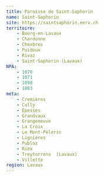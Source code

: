 ```yaml
---
title: Paroisse de Saint-Saphorin
name: Saint-Saphorin
site: https://saintsaphorin.eerv.ch
territoire:
    - Bourg-en-Lavaux
    - Chardonne
    - Chexbres
    - Puidoux
    - Rivaz
    - Saint-Saphorin (Lavaux)
NPA:
    - 1070
    - 1071
    - 1098
    - 1803
meta:
    - Cremières
    - Cully
    - Épesses
    - Grandvaux
    - Grangeneuve
    - La Croix
    - Le Mont-Pèlerin
    - Lignières
    - Publoz
    - Riex
    - Treytorrens  (Lavaux)
    - Villette
region: Lavaux
---
```

